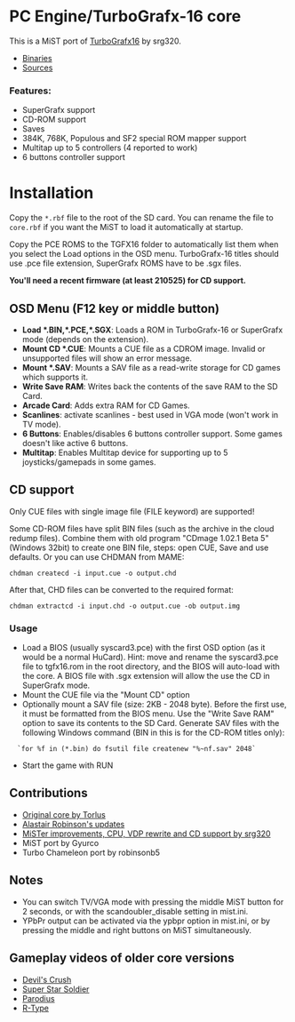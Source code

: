# PC Engine/TurboGrafx-16 core

This is a MiST port of [TurboGrafx16](https://github.com/MiSTer-devel/TurboGrafx16_MiSTer) by srg320.

- [Binaries](https://github.com/mist-devel/mist-binaries/tree/master/cores/pcengine)
- [Sources](https://github.com/mist-devel/TurboGrafx16_FPGA)

### Features:
- SuperGrafx support
- CD-ROM support
- Saves
- 384K, 768K, Populous and SF2 special ROM mapper support
- Multitap up to 5 controllers (4 reported to work)
- 6 buttons controller support

# Installation #

Copy the `*.rbf` file to the root of the SD card.
You can rename the file to `core.rbf` if you want the MiST to load it automatically at startup.

Copy the PCE ROMS to the TGFX16 folder to automatically list them when you select the Load options in the OSD menu. TurboGrafx-16 titles should use .pce file extension, SuperGrafx ROMS have to be .sgx files.

**You'll need a recent firmware (at least 210525) for CD support.**

## OSD Menu (F12 key or middle button)

  * **Load \*.BIN,\*.PCE,\*.SGX**: Loads a ROM in TurboGrafx-16 or SuperGrafx mode (depends on the extension).
  * **Mount CD \*.CUE**: Mounts a CUE file as a CDROM image. Invalid or unsupported files will show an error message.
  * **Mount \*.SAV**: Mounts a SAV file as a read-write storage for CD games which supports it.
  * **Write Save RAM**: Writes back the contents of the save RAM to the SD Card.
  * **Arcade Card**: Adds extra RAM for CD Games.
  * **Scanlines**: activate scanlines - best used in VGA mode (won't work in TV mode).
  * **6 Buttons**: Enables/disables 6 buttons controller support. Some games doesn't like active 6 buttons.
  * **Multitap**: Enables Multitap device for supporting up to 5 joysticks/gamepads in some games.

## CD support

Only CUE files with single image file (FILE keyword) are supported!

Some CD-ROM files have split BIN files (such as the archive in the cloud redump files). Combine them with old program "CDmage 1.02.1 Beta 5" (Windows 32bit) to create one BIN file, steps: open CUE, Save and use defaults. 
Or you can use CHDMAN from MAME:

```
chdman createcd -i input.cue -o output.chd
```

After that, CHD files can be converted to the required format:

```
chdman extractcd -i input.chd -o output.cue -ob output.img
```

### Usage

- Load a BIOS (usually syscard3.pce) with the first OSD option (as it would be a normal HuCard). Hint: move and rename the syscard3.pce file to tgfx16.rom in the root directory, and the BIOS will auto-load with the core.
  A BIOS file with .sgx extension will allow the use the CD in SuperGrafx mode.
- Mount the CUE file via the "Mount CD" option
- Optionally mount a SAV file (size: 2KB - 2048 byte). Before the first use, it must be formatted from the BIOS menu. Use the "Write Save RAM" option to
  save its contents to the SD Card.
  Generate SAV files with the following Windows command (BIN in this is for the CD-ROM titles only):

```
  `for %f in (*.bin) do fsutil file createnew "%~nf.sav" 2048`
```

- Start the game with RUN

## Contributions

- [Original core by Torlus](https://github.com/Torlus/fpgapce)
- [Alastair Robinson's updates](https://github.com/robinsonb5/fpgapce)
- [MiSTer improvements, CPU, VDP rewrite and CD support by srg320](https://github.com/MiSTer-devel/TurboGrafx16_MiSTer)
- MiST port by Gyurco
- Turbo Chameleon port by robinsonb5

## Notes ##

  * You can switch TV/VGA mode with pressing the middle MiST button for 2 seconds, or with the scandoubler_disable setting in mist.ini.
  * YPbPr output can be activated via the ypbpr option in mist.ini, or by pressing the middle and right buttons on MiST simultaneously.

## Gameplay videos of older core versions

- [Devil's Crush](http://www.youtube.com/watch?feature=player_embedded&v=eqkAILkPe5I)
- [Super Star Soldier](http://www.youtube.com/watch?feature=player_embedded&v=4l58HPSzfjQ)
- [Parodius](http://www.youtube.com/watch?feature=player_embedded&v=CzeHW-gyMSI)
- [R-Type](http://www.youtube.com/watch?feature=player_embedded&v=OvreesBg8AE)
